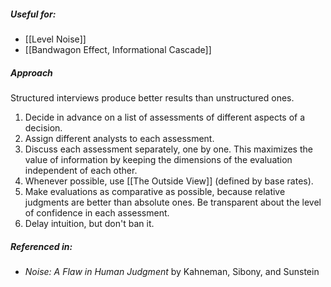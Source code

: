 ##### Useful for: 

- [[Level Noise]] 
- [[Bandwagon Effect, Informational Cascade]] 
##### Approach

Structured interviews produce better results than unstructured ones. 

1. Decide in advance on a list of assessments of different aspects of a decision.
2. Assign different analysts to each assessment.
3. Discuss each assessment separately, one by one. This maximizes the value of information by keeping the dimensions of the evaluation independent of each other. 
4. Whenever possible, use [[The Outside View]] (defined by base rates).
5. Make evaluations as comparative as possible, because relative judgments are better than absolute ones. Be transparent about the level of confidence in each assessment.
6. Delay intuition, but don't ban it.

##### Referenced in: 

- *Noise: A Flaw in Human Judgment* by Kahneman, Sibony, and Sunstein